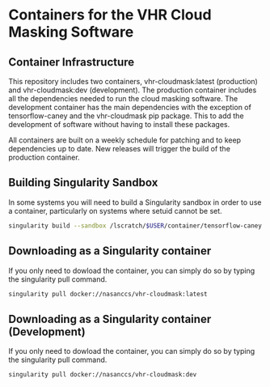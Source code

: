 # Containers for the VHR Cloud Masking Software

## Container Infrastructure

This repository includes two containers, vhr-cloudmask:latest (production) and vhr-cloudmask:dev (development).
The production container includes all the dependencies needed to run the cloud masking software.
The development container has the main dependencies with the exception of tensorflow-caney and the 
vhr-cloudmask pip package. This to add the development of software without having to install these packages.

All containers are built on a weekly schedule for patching and to keep dependencies up to date.
New releases will trigger the build of the production container.

## Building Singularity Sandbox

In some systems you will need to build a Singularity sandbox in order to use a container, particularly
on systems where setuid cannot be set.

```bash
singularity build --sandbox /lscratch/$USER/container/tensorflow-caney docker://nasanccs/vhr-cloudmask:latest
```

## Downloading as a Singularity container

If you only need to dowload the container, you can simply do so by typing the singularity pull command.

```bash
singularity pull docker://nasanccs/vhr-cloudmask:latest
```

## Downloading as a Singularity container (Development)

If you only need to dowload the container, you can simply do so by typing the singularity pull command.

```bash
singularity pull docker://nasanccs/vhr-cloudmask:dev
```